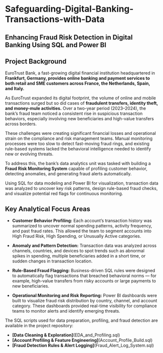 # Safeguarding-Digital-Banking-Transactions-with-Data
## Enhancing Fraud Risk Detection in Digital Banking Using SQL and Power BI

## Project Background

EuroTrust Bank, a fast-growing digital financial institution headquartered in **Frankfurt, Germany, provides online banking and payment services to both retail and SME customers across France, the Netherlands, Spain, and Italy.**

As EuroTrust expanded its digital footprint, the volume of online and mobile transactions surged but so did cases of **fraudulent transfers, identity theft, and money-mule activities.** Over a two-year period (2023–2024), the bank’s fraud team noticed a consistent rise in suspicious transaction behaviors, especially involving new beneficiaries and high-value transfers across borders.

These challenges were creating significant financial losses and operational strain on the compliance and risk management teams. Manual monitoring processes were too slow to detect fast-moving fraud rings, and existing rule-based systems lacked the behavioral intelligence needed to identify new or evolving threats.

To address this, the bank’s data analytics unit was tasked with building a **Fraud Risk Monitoring System** capable of profiling customer behavior, detecting anomalies, and generating fraud alerts automatically.

Using SQL for data modeling and Power BI for visualization, transaction data was analyzed to uncover key risk patterns, design rule-based fraud checks, and visualize potential red flags for continuous monitoring.

## Key Analytical Focus Areas

- **Customer Behavior Profiling:** Each account’s transaction history was summarized to uncover normal spending patterns, activity frequency, and past fraud rates. This allowed the team to segment accounts into High Fraud Risk, High Spending, or Unusually Active categories.

- **Anomaly and Pattern Detection:** Transaction data was analyzed across channels, countries, and devices to spot trends such as abnormal spikes in spending, multiple beneficiaries added in a short time, or sudden changes in transaction location.

- **Rule-Based Fraud Flagging:** Business-driven SQL rules were designed to automatically flag transactions that breached behavioral norms — for example, high-value transfers from risky accounts or large payments to new beneficiaries.

- **Operational Monitoring and Risk Reporting:** Power BI dashboards were built to visualize fraud risk distribution by country, channel, and account category. These dashboards provided real-time visibility for compliance teams to monitor alerts and identify emerging threats.

The SQL scripts used for data preparation, profiling, and fraud detection are available in the project repository:
- **[Data Cleaning & Exploration]**(EDA_and_Profiling.sql)
- **[Account Profiling & Feature Engineering]**(Account_Profile_Build.sql)
- **[Fraud Detection Rules & Alert Logging]**(Fraud_Alert_Log_System.sql)
